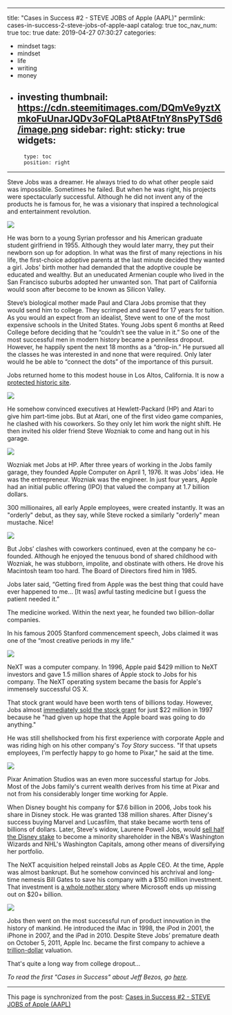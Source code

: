
---
title: "Cases in Success #2 - STEVE JOBS of Apple (AAPL)"
permlink: cases-in-success-2-steve-jobs-of-apple-aapl
catalog: true
toc_nav_num: true
toc: true
date: 2019-04-27 07:30:27
categories:
- mindset
tags:
- mindset
- life
- writing
- money
- investing
thumbnail: https://cdn.steemitimages.com/DQmVe9yztXmkoFuUnarJQDv3oFQLaPt8AtFtnY8nsPyTSd6/image.png
sidebar:
    right:
        sticky: true
widgets:
    -
        type: toc
        position: right
---


Steve Jobs was a dreamer. He always tried to do what other people said was impossible. Sometimes he failed. But when he was right, his projects were spectacularly successful. Although he did not invent any of the products he is famous for, he was a visionary that inspired a technological and entertainment revolution.

![](https://cdn.steemitimages.com/DQmVe9yztXmkoFuUnarJQDv3oFQLaPt8AtFtnY8nsPyTSd6/image.png)

He was born to a young Syrian professor and his American graduate student girlfriend in 1955. Although they would later marry, they put their newborn son up for adoption. In what was the first of many rejections in his life, the first-choice adoptive parents at the last minute decided they wanted a girl. Jobs' birth mother had demanded that the adoptive couple be educated and wealthy. But an uneducated Armenian couple who lived in the San Francisco suburbs adopted her unwanted son. That part of California would soon after become to be known as Silicon Valley.

Steve’s biological mother made Paul and Clara Jobs promise that they would send him to college. They scrimped and saved for 17 years for tuition. As you would an expect from an idealist, Steve went to one of the most expensive schools in the United States. Young Jobs spent 6 months at Reed College before deciding that he “couldn’t see the value in it.” So one of the most successful men in modern history became a penniless dropout. However, he happily spent the next 18 months as a “drop-in.” He pursued all the classes he was interested in and none that were required. Only later would he be able to “connect the dots” of the importance of this pursuit.

Jobs returned home to this modest house in Los Altos, California. It is now a [protected historic site](https://www.cnn.com/2013/10/30/tech/innovation/steve-jobs-historic-home/index.html).

![](https://cdn.steemitimages.com/DQmb914cpZ4QEB2fx1SCahHRJP4cQrPqLW9jBdeSbNCgjpY/image.png)

He somehow convinced executives at Hewlett-Packard (HP) and Atari to give him part-time jobs. But at Atari, one of the first video game companies, he clashed with his coworkers. So they only let him work the night shift. He then invited his older friend Steve Wozniak to come and hang out in his garage.

![](https://cdn.steemitimages.com/DQmfMNqN7zDPnSAWx4JMg66k7VpcNdbBSmSFeL3Lrng9GnD/image.png)

Wozniak met Jobs at HP. After three years of working in the Jobs family garage, they founded Apple Computer on April 1, 1976. It was Jobs’ idea. He was the entrepreneur. Wozniak was the engineer. In just four years, Apple had an initial public offering (IPO) that valued the company at 1.7 billion dollars.

300 millionaires, all early Apple employees, were created instantly. It was an "orderly" debut, as they say, while Steve rocked a similarly "orderly" mean mustache. Nice!

![](https://cdn.steemitimages.com/DQmbrwTGyNtUnzWdvXJ71T4wrAeggd5NTws7Rs1eBJAbUDi/image.png)

But Jobs’ clashes with coworkers continued, even at the company he co-founded. Although he enjoyed the tenuous bond of shared childhood with Wozniak, he was stubborn, impolite, and obstinate with others. He drove his Macintosh team too hard. The Board of Directors fired him in 1985.

Jobs later said, “Getting fired from Apple was the best thing that could have ever happened to me… [It was] awful tasting medicine but I guess the patient needed it.”

The medicine worked. Within the next year, he founded two billion-dollar companies.

In his famous 2005 Stanford commencement speech, Jobs claimed it was one of the “most creative periods in my life.”

![](https://cdn.steemitimages.com/DQmZhWTLDaak2cz7mv7So25PUp4iDTxGJ8pJ6iL8XbpzHSz/image.png)

NeXT was a computer company. In 1996, Apple paid $429 million to NeXT investors and gave 1.5 million shares of Apple stock to Jobs for his company. The NeXT operating system became the basis for Apple's immensely successful OS X.

That stock grant would have been worth tens of billions today. However, Jobs almost [immediately sold the stock grant](https://www.cnet.com/news/its-official-jobs-sold-apple-stock/) for just $22 million in 1997 because he "had given up hope that the Apple board was going to do anything."

He was still shellshocked from his first experience with corporate Apple and was riding high on his other company's *Toy Story* success. "If that upsets employees, I'm perfectly happy to go home to Pixar," he said at the time.

![](https://cdn.steemitimages.com/DQmbLSY9g7AjTvWTEtiQ5gvYS453CkZSm889neEx8nYjGqq/image.png)

Pixar Animation Studios was an even more successful startup for Jobs. Most of the Jobs family's current wealth derives  from his time at Pixar and not from his considerably longer time working for Apple.

When Disney bought his company for $7.6 billion in 2006, Jobs took his share in Disney stock. He was granted 138 million shares. After Disney's success buying Marvel and Lucasfilm, that stake became worth tens of billions of dollars. Later, Steve's widow, Laurene Powell Jobs, would [sell half the Disney stake](https://www.barrons.com/articles/steve-jobs-family-cuts-disney-stake-in-half-1485946054) to become a minority shareholder in the NBA's Washington Wizards and NHL's Washington Capitals, among other means of diversifying her portfolio.

The NeXT acquisition helped reinstall Jobs as Apple CEO. At the time, Apple was almost bankrupt. But he somehow convinced his archrival and long-time nemesis Bill Gates to save his company with a $150 million investment. That investment is [a whole nother story](https://www.engadget.com/2014/05/20/what-ever-became-of-microsofts-150-million-investment-in-apple/) where Microsoft ends up missing out on $20+ billion.

![](https://cdn.steemitimages.com/DQmaGbDk3WUUxhvjKmbxXaef3fAW6GuoH4MJLwPCemKD4pZ/image.png)

Jobs then went on the most successful run of product innovation in the history of mankind. He introduced the iMac in 1998, the iPod in 2001, the iPhone in 2007, and the iPad in 2010. Despite Steve Jobs’ premature death on October 5, 2011, Apple Inc. became the first company to achieve a [trillion-dollar](https://www.bbc.com/news/business-45050213) valuation.

That's quite a long way from college dropout…

*To read the first "Cases in Success" about Jeff Bezos, go [here](https://steemit.com/life/@shanghaipreneur/casesin-success-1-jeff-bezos-of-amazon-amzn-1544677232307).*

- - -

This page is synchronized from the post: [Cases in Success #2 - STEVE JOBS of Apple (AAPL)](https://steemit.com/@shanghaipreneur/cases-in-success-2-steve-jobs-of-apple-aapl)
